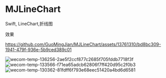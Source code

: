 # MJLineChart
Swift, LineChart,折线图

效果

https://github.com/GuoMingJian/MJLineChart/assets/13761310/bd8bc309-1941-479f-936e-5b9ced389c01

![wecom-temp-136256-2ae5f2ccf877c2685f705fddb7718f3f](https://github.com/GuoMingJian/MJLineChart/assets/13761310/515c7896-db7b-437a-b45b-f5ca42a3401b)
![wecom-temp-133566-f71ea65adcb62806f7ff420d95c2f0b3](https://github.com/GuoMingJian/MJLineChart/assets/13761310/d2391d0c-465a-4f15-a088-811405107bda)
![wecom-temp-130362-81fdff6f793e68eec51420a4bd6d6581](https://github.com/GuoMingJian/MJLineChart/assets/13761310/617e638f-578e-41f5-9609-ac062ef7a7b3)
